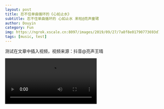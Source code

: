 ```yaml
---
layout: post
title: 忍不住单曲循环的《心如止水》
subtitle: 忍不住单曲循环的 心如止水 来啦@亮声童珺
author: Douyin
category: Fun
img: https://ngrok.xscale.cn:8097/images/2019/09/27/7a8f8e01790773693d762e4cf5f946b6.th.jpg
tags: [music, test]
---
```


测试在文章中插入视频，视频来源：抖音@亮声王晴

<video class="post-video" controls="controls">
  <source src="https://ngrok.xscale.cn:8095/media/b1/douyin/beeddb2a.mp4" type="video/mp4">
</video>

